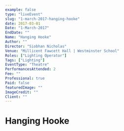 ```yaml
---
example: false
type: "liveEvent"
slug: "1-march-2017-hanging-hooke"
date: 2017-03-01
Date: "1-March-2017"
EndDate: ""
Name: "Hanging Hooke"
Author: ""
Director: "Siobhan Nicholas"
Venue: "Millicent Fawcett Hall | Westminster School"
Roles: ["Lighting Operator"]
Tags: ["Lighting"]
EventType: "Theatre"
PerformancesAttended: 2
Fee: ""
Professional: true
Paid: false
featuredImage: ""
ImageCredit: ""
Client: ""
---
```


# Hanging Hooke
